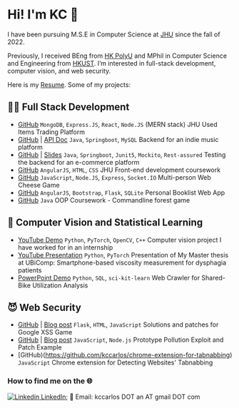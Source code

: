 # Hi! I'm KC 👋 

I have been pursuing M.S.E in Computer Science at [JHU](https://www.jhu.edu/) since the fall of 2022. 

Previously, I received BEng from [HK PolyU](https://www.polyu.edu.hk/) and MPhil in Computer Science and Engineering from [HKUST](https://hkust.edu.hk/). I’m interested in full-stack development, computer vision, and web security.

Here is my [Resume](https://docs.google.com/document/d/e/2PACX-1vRT9N9khNKOgk8EvqhV0-yeoi0C9WOjTHptLPeU34LwF0iiZpjVlXG9-0EGuLMo5si2rAdjso6eA3T5/pub). Some of my projects:

## 👨‍💻 Full Stack Development
   - [GitHub](https://github.com/kccarlos/eJay) `MongoDB`, `Express.JS`, `React`, `Node.JS` (MERN stack) JHU Used Items Trading Platform
   - [GitHub](https://github.com/kccarlos/music_webapp_backend) | [API Doc](https://github.com/kccarlos/music_webapp_backend/blob/main/API%20docs.pdf) `Java`, `Springboot`, `MySQL` Backend for an indie music platform
   - [GitHub](https://github.com/Leafeon2233/spring-restapi-ecommerce/) | [Slides](https://docs.google.com/presentation/d/e/2PACX-1vTul62M0JfCAmehe5VzGVIv5hc_c98hjWLQAAd6kXpQLF26LCn_hGc_yHaTbYCqdYU8fn_crg_ZNuTa/pub) `Java`, `Springboot`, `Junit5`, `Mockito`, `Rest-assured` Testing the backend for an e-commerce platform
   - [GitHub](https://github.com/kccarlos/fullstack-course) `AngularJS`, `HTML`, `CSS` JHU Front-end development coursework
  - [GitHub](https://github.com/kccarlos/web-chess-game) `JavaScript`, `Node.JS`, `Express`, `Socket.IO` Multi-person Web Cheese Game 
  - [GitHub](https://github.com/kccarlos/myBookList) `AngularJS`, `Bootstrap`, `Flask`, `SQLite` Personal Booklist Web App 
  - [GitHub](https://github.com/kccarlos/forestgame) `Java` OOP Coursework - Commandline forest game 

## 🤖 Computer Vision and Statistical Learning

  -  [YouTube Demo](https://youtu.be/K9hXff5DaKw?t=114) `Python`, `PyTorch`, `OpenCV`, `C++` Computer vision project I have worked for in an internship
  -  [YouTube Presentation](https://www.youtube.com/watch?v=cyI9EGP4aqU) `Python`, `PyTorch` Presentation of My Master thesis at UBiComp: Smartphone-based viscosity measurement for dysphagia patients 
  -  [PowerPoint Demo](https://hkustconnect-my.sharepoint.com/:p:/g/personal/kanaa_connect_ust_hk/EVHqF_P4IntBnf5csz6GxDoBnV6f3PF6o7RQ_C8T50eLiw?e=JBYd5P) `Python`, `SQL`, `sci-kit-learn` Web Crawler for Shared-Bike Utilization Analysis 

## 😈 Web Security
   - [GitHub](https://github.com/kccarlos/googlexssgame) | [Blog post](https://kccarlos.github.io/2022/10/15/Cracking-and-Patching-the-Google-XSS-Game/) `Flask`, `HTML`, `JavaScript` Solutions and patches for Google XSS Game
   - [GitHub](https://github.com/kccarlos/prototypepollutionpatching) | [Blog post](https://kccarlos.github.io/2022/11/06/Prototype-Pollution-Example-Exploit-and-Patching/) `JavaScript`, `Node.js` Prototype Pollution Exploit and Patch Example
   - [GitHub)(https://github.com/kccarlos/chrome-extension-for-tabnabbing) `JavaScript` Chrome extension for Detecting Websites' Tabnabbing

### How to find me on the 🌐
  [![Linkedin](https://i.stack.imgur.com/gVE0j.png) LinkedIn](https://www.linkedin.com/in/kecheng-an/); 📧 Email: kccarlos DOT an AT gmail DOT com
